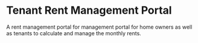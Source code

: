 # Tenant Rent Management Portal

A rent management portal for management portal for home owners as well as tenants to calculate and manage the monthly rents.
